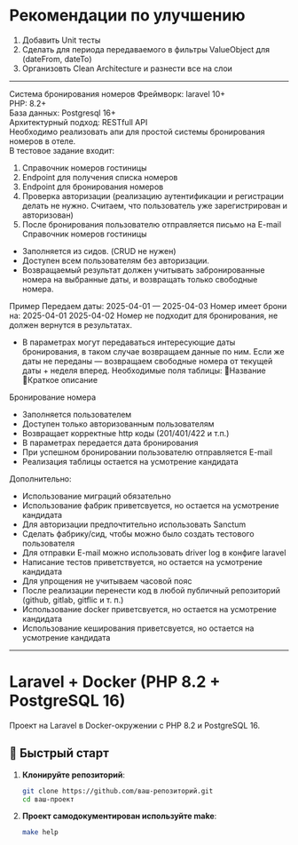 # Рекомендации по улучшению  
1. Добавить Unit тесты
2. Сделать для периода передаваемого в фильтры ValueObject для (dateFrom, dateTo)
3. Организовть Clean Architecture и разнести все на слои
----
Система бронирования номеров
Фреймворк: laravel 10+  
PHP: 8.2+  
База данных: Postgresql 16+  
Архитектурный подход: RESTfull API  
Необходимо реализовать апи для простой системы бронирования номеров в отеле.   
В тестовое задание входит:  
1. Справочник номеров гостиницы  
2. Endpoint для получения списка номеров  
3. Endpoint для бронирования номеров  
4. Проверка авторизации (реализацию аутентификации и регистрации делать не нужно. Считаем, что пользователь уже зарегистрирован и авторизован)  
5. После бронирования пользователю отправляется письмо на E-mail  
Справочник номеров гостиницы  
- Заполняется из сидов. (CRUD не нужен)  
- Доступен всем пользователям без авторизации.  
- Возвращаемый результат должен учитывать забронированные номера на выбранные даты, и возвращать только свободные номера.  

Пример
Передаем даты: 2025-04-01 — 2025-04-03
Номер имеет брони на:
2025-04-01
2025-04-02
Номер не подходит для бронирования, не должен вернутся в результатах.
- В параметрах могут передаваться интересующие даты бронирования, в таком случае возвращаем данные по ним. Если же даты не переданы — возвращаем свободные номера от текущей даты + неделя вперед.
Необходимые поля таблицы:
Название
Краткое описание


Бронирование номера
-  Заполняется пользователем
- Доступен только авторизованным пользователям
- Возвращает корректные http коды (201/401/422 и т.п.)
- В параметрах передается дата бронирования
- При успешном бронировании пользователю отправляется E-mail
- Реализация таблицы остается на усмотрение кандидата


Дополнительно:
- Использование миграций обязательно
- Использование фабрик приветсвуется, но остается на усмотрение кандидата
- Для авторизации предпочтительно использовать Sanctum
- Сделать фабрику/сид, чтобы можно было создать тестового пользователя
- Для отправки E-mail можно использовать driver log в конфиге laravel
- Написание тестов приветствуется, но остается на усмотрение кандидата
- Для упрощения не учитываем часовой пояс
- После реализации перенести код в любой публичный репозиторий (github, gitlab, gitflic и т. п.)
- Использование docker приветсвуется, но остается на усмотрение кандидата
- Использование кеширования приветсвуется, но остается на усмотрение кандидата  

----

# Laravel + Docker (PHP 8.2 + PostgreSQL 16)

Проект на Laravel в Docker-окружении с PHP 8.2 и PostgreSQL 16.

## 🚀 Быстрый старт

1. **Клонируйте репозиторий**:
   ```bash
   git clone https://github.com/ваш-репозиторий.git
   cd ваш-проект

2. **Проект самодокументирован используйте make**:
    ```bash
    make help
    ```

